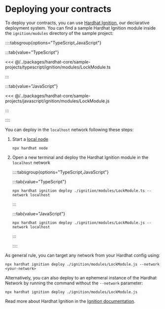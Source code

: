 # Deploying your contracts

To deploy your contracts, you can use [Hardhat Ignition](/ignition), our declarative deployment system. You can find a sample Hardhat Ignition module inside the `ignition/modules` directory of the sample project:

::::tabsgroup{options="TypeScript,JavaScript"}

:::tab{value="TypeScript"}

<<< @/../packages/hardhat-core/sample-projects/typescript/ignition/modules/LockModule.ts

:::

:::tab{value="JavaScript"}

<<< @/../packages/hardhat-core/sample-projects/javascript/ignition/modules/LockModule.js

:::

::::

You can deploy in the `localhost` network following these steps:

1. Start a [local node](../getting-started/index.md#connecting-a-wallet-or-dapp-to-hardhat-network)

   ```
   npx hardhat node
   ```

2. Open a new terminal and deploy the Hardhat Ignition module in the `localhost` network

   ::::tabsgroup{options="TypeScript,JavaScript"}

   :::tab{value="TypeScript"}

   ```
   npx hardhat ignition deploy ./ignition/modules/LockModule.ts --network localhost
   ```

   :::

   :::tab{value="JavaScript"}

   ```
   npx hardhat ignition deploy ./ignition/modules/LockModule.js --network localhost
   ```

   :::

   ::::

As general rule, you can target any network from your Hardhat config using:

```
npx hardhat ignition deploy ./ignition/modules/LockModule.js --network <your-network>
```

Alternatively, you can also deploy to an ephemeral instance of the Hardhat Network by running the command without the `--network` parameter:

```
npx hardhat ignition deploy ./ignition/modules/LockModule.js
```

Read more about Hardhat Ignition in the [Ignition documentation](/ignition).
